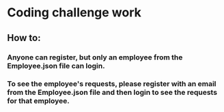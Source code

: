 # Coding challenge work

## How to:

### Anyone can register, but only an employee from the Employee.json file can login.

### To see the employee's requests, please register with an email from the Employee.json file and then login to see the requests for that employee.